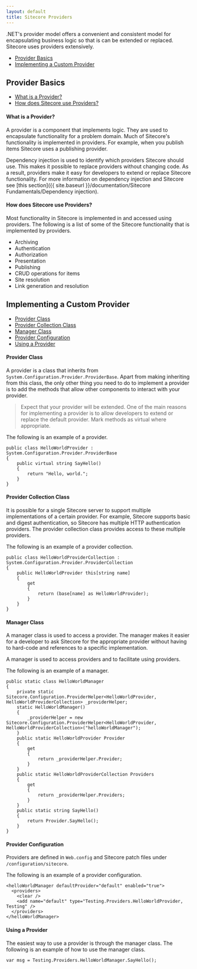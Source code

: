 ```yaml
---
layout: default
title: Sitecore Providers
---
```

.NET's provider model offers a convenient and consistent model for encapsulating business logic so that is can be extended or replaced. Sitecore uses providers extensively.

* [Provider Basics](#provider_basics)
* [Implementing a Custom Provider](#implementing_a_custom_provider)

## <a name="provider_basics">Provider Basics</a>

* [What is a Provider?](#what_is_a_provider)
* [How does Sitecore use Providers?](#how_does_sitecore_use_providers)

#### <a name="what_is_a_provider">What is a Provider?</a>
A provider is a component that implements logic. They are used to encapsulate functionality for a problem domain.  Much of Sitecore's functionality is implemented in providers. For example, when you publish items Sitecore uses a publishing provider. 

Dependency injection is used to identify which providers Sitecore should use. This makes it possible to replace providers without changing code. As a result, providers make it easy for developers to extend or replace Sitecore functionality. For more information on dependency injection and Sitecore see [this section]({{ site.baseurl }}/documentation/Sitecore Fundamentals/Dependency injection).

#### <a name="how_does_sitecore_use_providers">How does Sitecore use Providers?</a>
Most functionality in Sitecore is implemented in and accessed using providers. The following is a list of some of the Sitecore functionality that is implemented by providers.

* Archiving
* Authentication
* Authorization
* Presentation
* Publishing
* CRUD operations for items
* Site resolution
* Link generation and resolution

## <a name="implementing_a_custom_provider">Implementing a Custom Provider</a>

* [Provider Class](#provider_class)
* [Provider Collection Class](#provider_collection_class)
* [Manager Class](#manager_class)
* [Provider Configuration](#provider_configuration)
* [Using a Provider](#using_a_provider)

#### <a name="provider_class">Provider Class</a>
A provider is a class that inherits from `System.Configuration.Provider.ProviderBase`. Apart from making inheriting from this class, the only other thing you need to do to implement a provider is to add the methods that allow other components to interact with your provider.

> Expect that your provider will be extended. One of the main reasons for 
> implementing a provider is to allow developers to extend or replace the 
> default provider. Mark methods as virtual where appropriate.

The following is an example of a provider.

	public class HelloWorldProvider : System.Configuration.Provider.ProviderBase
	{
	    public virtual string SayHello()
	    {
	        return "Hello, world.";
	    }
	}

#### <a name="provider_collection_class">Provider Collection Class</a>
It is possible for a single Sitecore server to support multiple implementations of a certain provider. For example, Sitecore supports basic and digest authentication, so Sitecore has multiple HTTP authentication providers. The provider collection class provides access to these multiple providers.

The following is an example of a provider collection.

	public class HelloWorldProviderCollection : System.Configuration.Provider.ProviderCollection
	{
	    public HelloWorldProvider this[string name]
	    {
	        get
	        {
	            return (base[name] as HelloWorldProvider);
	        }
	    }
	}

#### <a name="manager_class">Manager Class</a>
A manager class is used to access a provider. The manager makes it easier for a developer to ask Sitecore for the appropriate provider without having to hard-code and references to a specific implementation.

A manager is used to access providers and to facilitate using providers.

The following is an example of a manager.

	public static class HelloWorldManager
	{
	    private static Sitecore.Configuration.ProviderHelper<HelloWorldProvider, HelloWorldProviderCollection> _providerHelper;
	    static HelloWorldManager()
	    {
	        _providerHelper = new Sitecore.Configuration.ProviderHelper<HelloWorldProvider, HelloWorldProviderCollection>("helloWorldManager");
	    }
	    public static HelloWorldProvider Provider
	    {
	        get
	        {
	            return _providerHelper.Provider;
	        }
	    }
	    public static HelloWorldProviderCollection Providers
	    {
	        get
	        {
	            return _providerHelper.Providers;
	        }
	    }
	    public static string SayHello()
	    {
	        return Provider.SayHello();
	    }
	}

#### <a name="provider_configuration">Provider Configuration</a>
Providers are defined in `Web.config` and Sitecore patch files under `/configuration/sitecore`.

The following is an example of a provider configuration.

	<helloWorldManager defaultProvider="default" enabled="true">
	  <providers>
	    <clear />
	    <add name="default" type="Testing.Providers.HelloWorldProvider, Testing" />
	  </providers>
	</helloWorldManager>

#### <a name="using_a_provider">Using a Provider</a>
The easiest way to use a provider is through the manager class. The following is an example of how to use the manager class.

	var msg = Testing.Providers.HelloWorldManager.SayHello();

